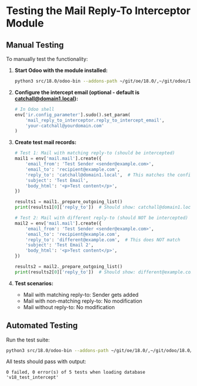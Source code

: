 # Testing the Mail Reply-To Interceptor Module

## Manual Testing

To manually test the functionality:

1. **Start Odoo with the module installed:**
   ```bash
   python3 src/18.0/odoo-bin --addons-path ~/git/oe/18.0/,~/git/odoo/18.0/addons,~/my/xplore/odoo18.0/addons_dduarte -d v18_test_intercept
   ```

2. **Configure the intercept email (optional - default is catchall@domain1.local):**
   ```python
   # In Odoo shell
   env['ir.config_parameter'].sudo().set_param(
       'mail_reply_to_interceptor.reply_to_intercept_email', 
       'your-catchall@yourdomain.com'
   )
   ```

3. **Create test mail records:**
   ```python
   # Test 1: Mail with matching reply-to (should be intercepted)
   mail1 = env['mail.mail'].create({
       'email_from': 'Test Sender <sender@example.com>',
       'email_to': 'recipient@example.com',
       'reply_to': 'catchall@domain1.local',  # This matches the configured intercept email
       'subject': 'Test Email',
       'body_html': '<p>Test content</p>',
   })
   
   results1 = mail1._prepare_outgoing_list()
   print(results1[0]['reply_to'])  # Should show: catchall@domain1.local,sender@example.com
   
   # Test 2: Mail with different reply-to (should NOT be intercepted)
   mail2 = env['mail.mail'].create({
       'email_from': 'Test Sender <sender@example.com>',
       'email_to': 'recipient@example.com',
       'reply_to': 'different@example.com',  # This does NOT match
       'subject': 'Test Email 2',
       'body_html': '<p>Test content</p>',
   })
   
   results2 = mail2._prepare_outgoing_list()
   print(results2[0]['reply_to'])  # Should show: different@example.com (unchanged)
   ```

4. **Test scenarios:**
   - Mail with matching reply-to: Sender gets added
   - Mail with non-matching reply-to: No modification
   - Mail without reply-to: No modification

## Automated Testing

Run the test suite:
```bash
python3 src/18.0/odoo-bin --addons-path ~/git/oe/18.0/,~/git/odoo/18.0/addons,~/my/xplore/odoo18.0/addons_dduarte -d v18_test_intercept --test-enable --test-tags=mail_reply_to_interceptor --stop-after-init
```

All tests should pass with output:
```
0 failed, 0 error(s) of 5 tests when loading database 'v18_test_intercept'
```